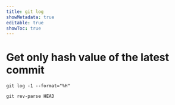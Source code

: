 ```yaml
---
title: git log
showMetadata: true
editable: true
showToc: true
---
```


# Get only hash value of the latest commit
```
git log -1 --format="%H"
```
```
git rev-parse HEAD
```
